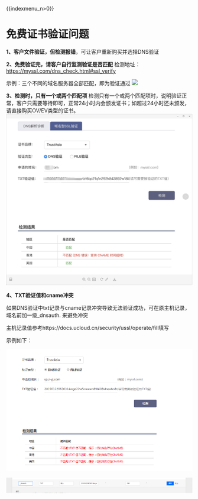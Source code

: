 {{indexmenu_n>0}}

# **免费证书验证问题**

**1、客户文件验证，但检测报错**，可让客户重新购买并选择DNS验证

**2、免费验证完，请客户自行监测验证是否匹配**
检测地址：<https://myssl.com/dns_check.html#ssl_verify>

示例：三个不同的域名服务器全部匹配，即为验证通过 ![](/security/ussl/free/dv证书检测示例.png)

**3、检测时，只有一个或两个匹配项**
检测只有一个或两个匹配项时，说明验证正常，客户只需要等待即可，正常24小时内会颁发证书；如超过24小时还未颁发，请直接购买OV/EV类型的证书。
![](/images/faq/只有一个匹配项.png)

**4、TXT验证值和cname冲突**

如果DNS验证中txt记录与cname记录冲突导致无法验证成功，可在原主机记录， 域名前加一级\_dnsauth. 来避免冲突

主机记录值参考https://docs.ucloud.cn/security/ussl/operate/fill填写

示例如下：

![](/images/free/域名存在cname.png)

![](/images/free/dnsauth.png)

